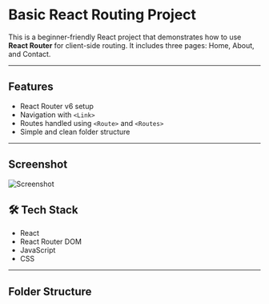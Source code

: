 #  Basic React Routing Project

This is a beginner-friendly React project that demonstrates how to use **React Router** for client-side routing. It includes three pages: Home, About, and Contact.

---

## Features

- React Router v6 setup
- Navigation with `<Link>`
- Routes handled using `<Route>` and `<Routes>`
- Simple and clean folder structure

---
##  Screenshot
![Screenshot](public/screesnshot.png)


## 🛠️ Tech Stack

- React
- React Router DOM
- JavaScript
- CSS

---

## Folder Structure




